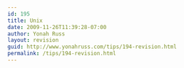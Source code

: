 ```yaml
---
id: 195
title: Unix
date: 2009-11-26T11:39:28-07:00
author: Yonah Russ
layout: revision
guid: http://www.yonahruss.com/tips/194-revision.html
permalink: /tips/194-revision.html
---
```

